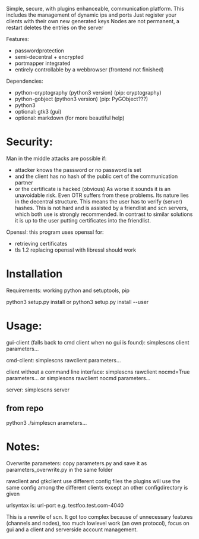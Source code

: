 Simple, secure, with plugins enhanceable, communication platform.
This includes the management of dynamic ips and ports
Just register your clients with their own new generated keys
Nodes are not permanent, a restart deletes the entries on the server

Features:
* passwordprotection
* semi-decentral + encrypted
* portmapper integrated
* entirely controllable by a webbrowser (frontend not finished)

Dependencies:
* python-cryptography (python3 version) (pip: cryptography)
* python-gobject (python3 version) (pip: PyGObject???)
* python3
* optional: gtk3 (gui)
* optional: markdown (for more beautiful help)

# Security:

Man in the middle attacks are possible if:
* attacker knows the password or no password is set
* and the client has no hash of the public cert of the communication partner
* or the certificate is hacked (obvious)
As worse it sounds it is an unavoidable risk. Even OTR suffers from these problems.
Its nature lies in the decentral structure.
This means the user has to verify (server) hashes. This is not hard and is assisted by a friendlist and scn servers, which both use is strongly recommended.
In contrast to similar solutions it is up to the user putting certificates into the friendlist.

Openssl:
this program uses openssl for:
* retrieving certificates
* tls 1.2
replacing openssl with libressl should work

# Installation
Requirements: working python and setuptools, pip

python3 setup.py install
or
python3 setup.py install --user

# Usage:

gui-client (falls back to cmd client when no gui is found):
simplescns client parameters...

cmd-client:
simplescns rawclient parameters...

client without a command line interface:
simplescns rawclient nocmd=True parameters...
or
simplescns rawclient nocmd parameters...

server:
simplescns server

## from repo
python3 ./simplescn arameters...

# Notes:

Overwrite parameters:
copy parameters.py and save it as parameters_overwrite.py in the same folder

rawclient and gtkclient use different config files
the plugins will use the same config among the different clients except an other configdirectory is given

urlsyntax is:
url-port
e.g. testfoo.test.com-4040

This is a rewrite of scn.
It got too complex because of unnecessary features (channels and nodes), too much lowlevel work (an own protocol), focus on gui and a client and serverside account management.


